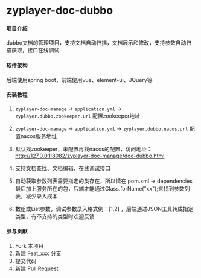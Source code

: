 # zyplayer-doc-dubbo

#### 项目介绍
dubbo文档的管理项目，支持文档自动扫描，文档展示和修改，支持参数自动扫描获取，接口在线调试

#### 软件架构

后端使用spring boot，前端使用vue、element-ui、JQuery等

#### 安装教程

1. `zyplayer-doc-manage` -> `application.yml` -> `zyplayer.dubbo.zookeeper.url` 配置zookeeper地址

2. `zyplayer-doc-manage` -> `application.yml` -> `zyplayer.dubbo.nacos.url` 配置nacos服务地址

3. 默认找zookeeper，未配置再找nacos的配置，访问地址：http://127.0.0.1:8082/zyplayer-doc-manage/doc-dubbo.html

4. 支持文档查找、文档编辑、在线调试接口

5. 自动获取参数列表需要指定的类存在，所以请在 pom.xml -> dependencies 最后加上服务所在的包，后端才能通过Class.forName("xx");来找到参数列表，减少录入成本

6. 数组或List参数，调试参数录入格式例：[1,2] ，后端通过JSON工具转成指定类型，有不支持的类型时欢迎反馈

#### 参与贡献

1. Fork 本项目
2. 新建 Feat_xxx 分支
3. 提交代码
4. 新建 Pull Request

